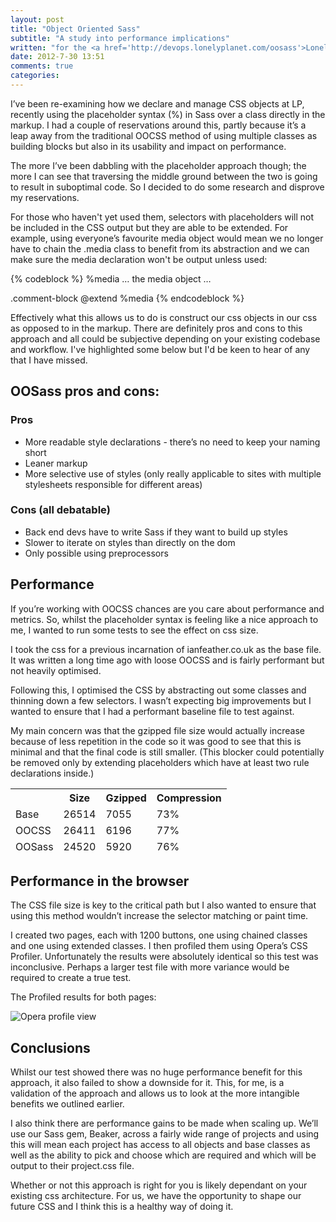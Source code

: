 ```yaml
---
layout: post
title: "Object Oriented Sass"
subtitle: "A study into performance implications"
written: "for the <a href='http://devops.lonelyplanet.com/oosass'>Lonely Planet DevOps blog</a>"
date: 2012-7-30 13:51
comments: true
categories: 
---
```


I’ve been re-examining how we declare and manage CSS objects at LP, recently using the placeholder syntax (%) in Sass over a class directly in the markup. I had a couple of reservations around this, partly because it’s a leap away from the traditional OOCSS method of using multiple classes as building blocks but also in its usability and impact on performance.

The more I’ve been dabbling with the placeholder approach though; the more I can see that traversing the middle ground between the two is going to result in suboptimal code. So I decided to do some research and disprove my reservations.

For those who haven't yet used them, selectors with placeholders will not be included in the CSS output but they are able to be extended. For example, using everyone’s favourite media object would mean we no longer have to chain the .media class to benefit from its abstraction and we can make sure the media declaration won't be output unless used:

{% codeblock %}
%media
  … the media object …

.comment-block
  @extend %media
{% endcodeblock %}

Effectively what this allows us to do is construct our css objects in our css as opposed to in the markup. There are definitely pros and cons to this approach and all could be subjective depending on your existing codebase and workflow. I've highlighted some below but I'd be keen to hear of any that I have missed.

## OOSass pros and cons:

### Pros

- More readable style declarations - there’s no need to keep your naming short
- Leaner markup
- More selective use of styles (only really applicable to sites with multiple stylesheets responsible for different areas)

### Cons (all debatable)

- Back end devs have to write Sass if they want to build up styles
- Slower to iterate on styles than directly on the dom
- Only possible using preprocessors

## Performance

If you’re working with OOCSS chances are you care about performance and metrics. So, whilst the placeholder syntax is feeling like a nice approach to me, I wanted to run some tests to see the effect on css size.

I took the css for a previous incarnation of ianfeather.co.uk as the base file. It was written a long time ago with loose OOCSS and is fairly performant but not heavily optimised.

Following this, I optimised the CSS by abstracting out some classes and thinning down a few selectors. I wasn’t expecting big improvements but I wanted to ensure that I had a performant baseline file to test against.

My main concern was that the gzipped file size would actually increase because of less repetition in the code so it was good to see that this is minimal and that the final code is still smaller. (This blocker could potentially be removed only by extending placeholders which have at least two rule declarations inside.)

<table>
  <tbody>
    <thead class="table-header">
      <th>&nbsp;</th> <th>Size</th> <th>Gzipped</th> <th>Compression</th>
    </tr>
    <tr>
      <td>Base</td>
      <td data-label="Size" class="val">26514</td>
      <td data-label="Gzipped" class="val">7055</td>
      <td data-label="Compression" class="val">73%</td>
    </tr>
    <tr>
      <td>OOCSS</td>
      <td data-label="Size" class="val">26411</td>
      <td data-label="Gzipped" class="val">6196</td>
      <td data-label="Compression" class="val">77%</td>
    </tr>
    <tr>
      <td>OOSass</td>
      <td data-label="Size" class="val">24520</td>
      <td data-label="Gzipped" class="val">5920</td>
      <td data-label="Compression" class="val">76%</td>
    </tr>
  </tbody>
</table>

## Performance in the browser

The CSS file size is key to the critical path but I also wanted to ensure that using this method wouldn’t increase the selector matching or paint time.

I created two pages, each with 1200 buttons, one using chained classes and one using extended classes. I then profiled them using Opera’s CSS Profiler. Unfortunately the results were absolutely identical so this test was inconclusive. Perhaps a larger test file with more variance would be required to create a true test.

The Profiled results for both pages:

<img src="http://getfile3.posterous.com/getfile/files.posterous.com/temp-2012-07-30/gqljjyuevtomeeyHxwFoHctuaqjfAHBqCcuqEcufskGgoioubHnEzukhoqqe/opera-profile.jpg.scaled699.jpg" alt="Opera profile view" />

## Conclusions

Whilst our test showed there was no huge performance benefit for this approach, it also failed to show a downside for it. This, for me, is a validation of the approach and allows us to look at the more intangible benefits we outlined earlier.

I also think there are performance gains to be made when scaling up. We’ll use our Sass gem, Beaker, across a fairly wide range of projects and using this will mean each project has access to all objects and base classes as well as the ability to pick and choose which are required and which will be output to their project.css file.

Whether or not this approach is right for you is likely dependant on your existing css architecture. For us, we have the opportunity to shape our future CSS and I think this is a healthy way of doing it.